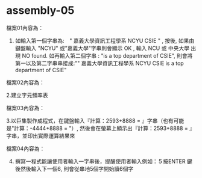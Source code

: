 # assembly-05
 
檔案01內容為：
1. 如輸入第一個字串為:　" 嘉義大學資訊工程學系 NCYU CSIE " , 按<ENTER>後, 如果由鍵盤輸入 "NCYU" 或"嘉義大學"字串則會顯示 OK , 輸入 NCU 或 中央大學 出現 NO found. 如再輸入第二個字串 :  "is a top department of CSIE", 則會將第一以及第二字串串接成:"" 嘉義大學資訊工程學系 NCYU CSIE is a top department of CSIE"

檔案02內容為：

2.建立字元頻率表

檔案03內容為：

3.以巨集製作成程式，在鍵盤輸入『計算：2593+8888 = 』字串（也有可能是"計算：-4444+8888 = "）, 然後會在螢幕上顯示出『計算：2593+8888 = 』字串，並印出實際運算結果來


檔案04內容為：

4. 撰寫一程式能讓使用者輸入一字串後，提醒使用者輸入例如：５按ENTER 鍵後然後輸入下一個6, 則會從串地5個字開始讀6個字
